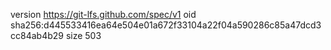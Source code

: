 version https://git-lfs.github.com/spec/v1
oid sha256:d445533416ea64e504e01a672f33104a22f04a590286c85a47dcd3cc84ab4b29
size 503
